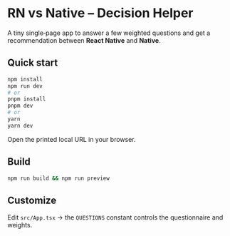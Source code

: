# RN vs Native – Decision Helper

A tiny single‑page app to answer a few weighted questions and get a recommendation between **React Native** and **Native**.

## Quick start

```bash
npm install
npm run dev
# or
pnpm install
pnpm dev
# or
yarn
yarn dev
```

Open the printed local URL in your browser.

## Build

```bash
npm run build && npm run preview
```

## Customize

Edit `src/App.tsx` → the `QUESTIONS` constant controls the questionnaire and weights.

